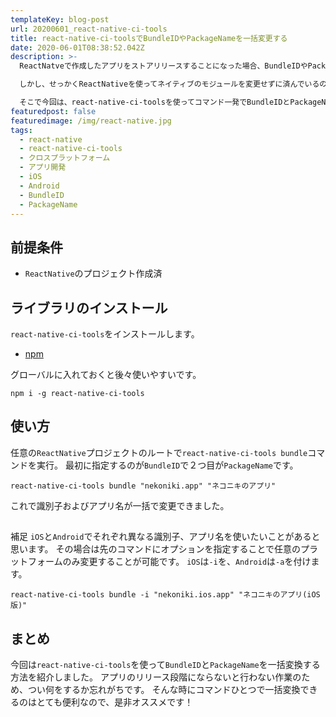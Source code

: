 ```yaml
---
templateKey: blog-post
url: 20200601_react-native-ci-tools
title: react-native-ci-toolsでBundleIDやPackageNameを一括変更する
date: 2020-06-01T08:38:52.042Z
description: >-
  ReactNatveで作成したアプリをストアリリースすることになった場合、BundleIDやPackageNameを変える必要があります(それぞれiOS,Androidのアプリの一意な識別子とアプリ名です)。

  しかし、せっかくReactNativeを使ってネイティブのモジュールを変更せずに済んでいるので、BundleIDとPackageNameを変更する場合も同じようにしたいですよね。

  そこで今回は、react-native-ci-toolsを使ってコマンド一発でBundleIDとPackageNameを変更できるようにします。
featuredpost: false
featuredimage: /img/react-native.jpg
tags:
  - react-native
  - react-native-ci-tools
  - クロスプラットフォーム
  - アプリ開発
  - iOS
  - Android
  - BundleID
  - PackageName
---
```

## 前提条件
- `ReactNative`のプロジェクト作成済

## ライブラリのインストール
`react-native-ci-tools`をインストールします。
- [npm](https://www.npmjs.com/package/react-native-ci-tools)

グローバルに入れておくと後々使いやすいです。

```shell
npm i -g react-native-ci-tools
```

## 使い方
任意の`ReactNative`プロジェクトのルートで`react-native-ci-tools bundle`コマンドを実行。
最初に指定するのが`BundleID`で２つ目が`PackageName`です。

```shell
react-native-ci-tools bundle "nekoniki.app" "ネコニキのアプリ"
```

これで識別子およびアプリ名が一括で変更できました。

## 
補足
`iOS`と`Android`でそれぞれ異なる識別子、アプリ名を使いたいことがあると思います。
その場合は先のコマンドにオプションを指定することで任意のプラットフォームのみ変更することが可能です。
`iOS`は`-i`を、`Android`は`-a`を付けます。

```shell
react-native-ci-tools bundle -i "nekoniki.ios.app" "ネコニキのアプリ(iOS版)"
```

## まとめ
今回は`react-native-ci-tools`を使って`BundleID`と`PackageName`を一括変換する方法を紹介しました。
アプリのリリース段階にならないと行わない作業のため、つい何をするか忘れがちです。
そんな時にコマンドひとつで一括変換できるのはとても便利なので、是非オススメです！